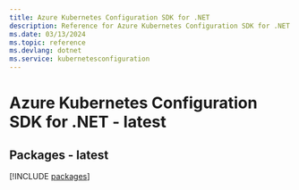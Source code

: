 ```yaml
---
title: Azure Kubernetes Configuration SDK for .NET
description: Reference for Azure Kubernetes Configuration SDK for .NET
ms.date: 03/13/2024
ms.topic: reference
ms.devlang: dotnet
ms.service: kubernetesconfiguration
---
```

# Azure Kubernetes Configuration SDK for .NET - latest
## Packages - latest
[!INCLUDE [packages](kubernetes-configuration-index.md)]